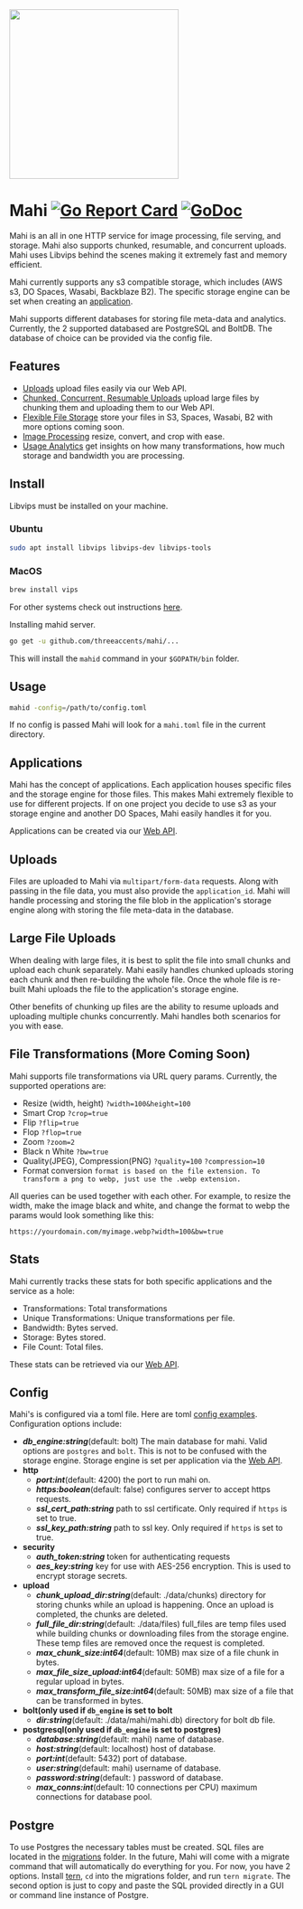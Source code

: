 <img src="mahi-gopher.png" height="300" />

# Mahi [![Go Report Card](http://goreportcard.com/badge/threeaccents/mahi)](https://goreportcard.com/report/threeaccents/mahi) [![GoDoc](http://img.shields.io/badge/godoc-reference-blue.svg)](http://godoc.org/github.com/threeaccents/mahi)


Mahi is an all in one HTTP service for image processing, file serving, and storage. Mahi also supports chunked, resumable, and concurrent uploads. Mahi uses Libvips behind the scenes making it extremely fast and memory efficient.

Mahi currently supports any s3 compatible storage, which includes (AWS s3, DO Spaces, Wasabi, Backblaze B2). The specific storage engine can be set when creating an [application](https://github.com/threeaccents/mahi#applications).

Mahi supports different databases for storing file meta-data and analytics. Currently, the 2 supported databased are PostgreSQL and BoltDB. The database of choice can be provided via the config file.

## Features
 - [Uploads](https://github.com/threeaccents/mahi#uploads) upload files easily via our Web API.
 - [Chunked, Concurrent, Resumable Uploads](https://github.com/threeaccents/mahi#large-file-uploads) upload large files by chunking them and uploading them to our Web API.
 - [Flexible File Storage](https://github.com/threeaccents/mahi#applications) store your files in S3, Spaces, Wasabi, B2 with more options coming soon.
 - [Image Processing](https://github.com/threeaccents/mahi#file-transformations) resize, convert, and crop with ease.
 - [Usage Analytics](https://github.com/threeaccents/mahi#stats) get insights on how many transformations, how much storage and bandwidth you are processing.

## Install
Libvips must be installed on your machine. 
### Ubuntu
```bash
sudo apt install libvips libvips-dev libvips-tools
```
### MacOS
```bash
brew install vips
```
For other systems check out instructions [here](https://github.com/libvips/libvips/wiki#building-and-installing).

Installing mahid server.
```bash
go get -u github.com/threeaccents/mahi/...
```
This will install the `mahid` command in your `$GOPATH/bin` folder.
## Usage
```bash
mahid -config=/path/to/config.toml
```
If no config is passed Mahi will look for a `mahi.toml` file in the current directory.
## Applications
Mahi has the concept of applications. Each application houses specific files and the storage engine for those files. This makes Mahi extremely flexible to use for different projects. If on one project you decide to use s3 as your storage engine and another DO Spaces, Mahi easily handles it for you.

Applications can be created via our [Web API](https://mahi-api-docs.threeaccents.com/#req_10641a46be544cae978fa83b6fe1f00e).
## Uploads
Files are uploaded to Mahi via `multipart/form-data` requests. Along with passing in the file data, you must also provide the `application_id`.
Mahi will handle processing and storing the file blob in the application's storage engine along with storing the file meta-data in the database.
## Large File Uploads
When dealing with large files, it is best to split the file into small chunks and upload each chunk separately. Mahi easily handles chunked uploads storing each chunk and then re-building the whole file. Once the whole file is re-built Mahi uploads the file to the application's storage engine.

Other benefits of chunking up files are the ability to resume uploads and uploading multiple chunks concurrently. Mahi handles both scenarios for you with ease.
## File Transformations (More Coming Soon)
Mahi supports file transformations via URL query params. Currently, the supported operations are:
 - Resize (width, height) `?width=100&height=100`
 - Smart Crop `?crop=true`
 - Flip `?flip=true`
 - Flop `?flop=true`
 - Zoom `?zoom=2`
 - Black n White `?bw=true`
 - Quality(JPEG), Compression(PNG) `?quality=100` `?compression=10`
 - Format conversion `format is based on the file extension. To transform a png to webp, just use the .webp extension.`

All queries can be used together with each other. For example, to resize the width, make the image black and white, and change the format to webp the params would look something like this:
```
https://yourdomain.com/myimage.webp?width=100&bw=true
```
## Stats
Mahi currently tracks these stats for both specific applications and the service as a hole:
 - Transformations: Total transformations
 - Unique Transformations: Unique transformations per file. 
 - Bandwidth: Bytes served.
 - Storage: Bytes stored.
 - File Count: Total files.

These stats can be retrieved via our [Web API](https://mahi-api-docs.threeaccents.com/#req_4971b4c6a7854cad87e45d2150c7db64).
## Config
Mahi's is configured via a toml file. Here are toml [config examples](https://github.com/threeaccents/mahi/tree/master/examples/config). Configuration options include:
 - ***db_engine:string***(default: bolt) The main database for mahi. Valid options are `postgres` and `bolt`. This is not to be confused with the storage engine. Storage engine is set per application via the [Web API](https://mahi-api-docs.threeaccents.com/#req_10641a46be544cae978fa83b6fe1f00e).
 - **http**
    - ***port:int***(default: 4200) the port to run mahi on.
    - ***https:boolean***(default: false) configures server to accept https requests.
    - ***ssl_cert_path:string*** path to ssl certificate. Only required if `https` is set to true.
    - ***ssl_key_path:string*** path to ssl key. Only required if `https` is set to true.
 - **security**
    - ***auth_token:string*** token for authenticating requests
    - ***aes_key:string*** key for use with AES-256 encryption. This is used to encrypt storage secrets.
 - **upload**
    - ***chunk_upload_dir:string***(default: ./data/chunks) directory for storing chunks while an upload is happening. Once an upload is completed, the chunks are deleted.
    - ***full_file_dir:string***(default: ./data/files) full_files are temp files used while building chunks or downloading files from the storage engine. These temp files are removed once the request is completed.
    - ***max_chunk_size:int64***(default: 10MB) max size of a file chunk in bytes.
    - ***max_file_size_upload:int64***(default: 50MB) max size of a file for a regular upload in bytes.
    - ***max_transform_file_size:int64***(default: 50MB) max size of a file that can be transformed in bytes.
 - **bolt(only used if `db_engine` is set to bolt**
    - ***dir:string***(default: ./data/mahi/mahi.db) directory for bolt db file.
 - **postgresql(only used if `db_engine` is set to postgres)**
    - ***database:string***(default: mahi) name of database.
    - ***host:string***(default: localhost) host of database.
    - ***port:int***(default: 5432)  port of database.
    - ***user:string***(default: mahi) username of database.
    - ***password:string***(default: ) password of database.   
    - ***max_conns:int***(default: 10 connections per CPU) maximum connections for database pool.   
## Postgre
To use Postgres the necessary tables must be created. SQL files are located in the [migrations](https://github.com/threeaccents/mahi/tree/master/cmd/migrations) folder. In the future, Mahi will come with a migrate command that will automatically do everything for you. For now, you have 2 options. Install [tern](https://github.com/jackc/tern), `cd` into the migrations folder, and run `tern migrate`. The second option is just to copy and paste the SQL provided directly in a GUI or command line instance of Postgre.
     
